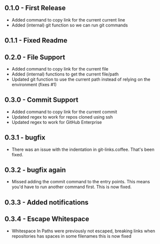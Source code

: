 ## 0.1.0 - First Release
* Added command to copy link for the current current line
* Added (internal) git function so we can run git commands

## 0.1.1 - Fixed Readme

## 0.2.0 - File Support
* Added command to copy link for the current file
* Added (internal) functions to get the current file/path
* Updated git function to use the current path instead of relying on the environment (fixes #1)

## 0.3.0 - Commit Support
* Added command to copy link for the current commit
* Updated regex to work for repos cloned using ssh
* Updated regex to work for GitHub Enterprise

## 0.3.1 - bugfix
* There was an issue with the indentation in git-links.coffee. That's been fixed.

## 0.3.2 - bugfix again
* Missed adding the commit command to the entry points. This means you'd have to run another command first. This is now fixed.

## 0.3.3 - Added notifications

## 0.3.4 - Escape Whitespace

* Whitespace In Paths were previously not escaped, breaking links when repositories has spaces in some filenames
  this is now fixed
